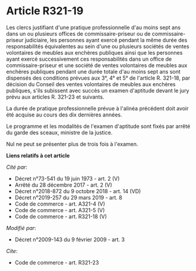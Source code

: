 # Article R321-19

Les clercs justifiant d'une pratique professionnelle d'au moins sept ans dans un ou plusieurs offices de commissaire-priseur
ou de commissaire-priseur judiciaire, les personnes ayant exercé pendant la même durée des responsabilités équivalentes au
sein d'une ou plusieurs sociétés de ventes volontaires de meubles aux enchères publiques ainsi que les personnes ayant exercé
successivement ces responsabilités dans un office de commissaire-priseur et une société de ventes volontaires de meubles aux
enchères publiques pendant une durée totale d'au moins sept ans sont dispensés des conditions prévues aux 3°, 4° et 5° de
l'article R. 321-18, par décision du Conseil des ventes volontaires de meubles aux enchères publiques, s'ils subissent avec
succès un examen d'aptitude devant le jury prévu aux articles R. 321-23 et suivants. 

La durée de pratique professionnelle prévue à l'alinéa précédent doit avoir été acquise au cours des dix dernières années. 

Le programme et les modalités de l'examen d'aptitude sont fixés par arrêté du garde des sceaux, ministre de la justice. 

Nul ne peut se présenter plus de trois fois à l'examen.

**Liens relatifs à cet article**

_Cité par_:

  - Décret n°73-541 du 19 juin 1973 - art. 2 (V)
  - Arrêté du 28 décembre 2017 - art. 2 (V)
  - Décret n°2018-872 du 9 octobre 2018 - art. 14 (VD)
  - Décret n°2019-257 du 29 mars 2019 - art. 8
  - Code de commerce - art. A321-4 (V)
  - Code de commerce - art. A321-5 (V)
  - Code de commerce - art. R321-18 (V)

_Modifié par_:

  - Décret n°2009-143 du 9 février 2009 - art. 3

_Cite_:

  - Code de commerce - art. R321-23

